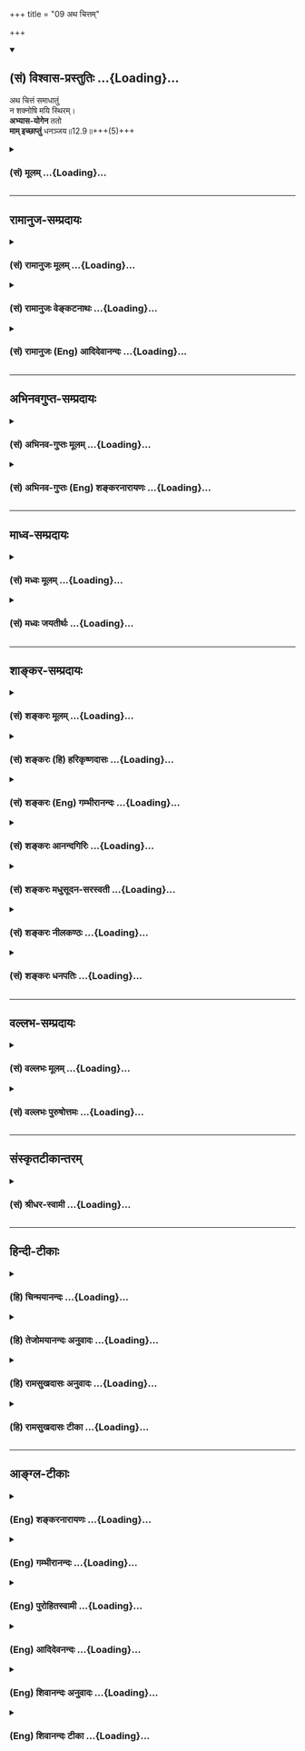 +++
title = "09 अथ चित्तम्"

+++
<div class="js_include" newlevelforh1="2" title="(सं) विश्वास-प्रस्तुतिः" unfilled url="/mahAbhAratam/shlokashaH/06-bhIShma-parva/03-bhagavad-gItA-parva/saMskRtam/vishvAsa-prastutiH/12_bhakti-yogaH/09_atha_chittam.md">
<details open><summary><h2>(सं) विश्वास-प्रस्तुतिः ...{Loading}...</h2></summary>

अथ चित्तं समाधातुं  
न शक्नोषि मयि स्थिरम्।  
**अभ्यास-योगेन** ततो  
**माम् इच्छाप्तुं** धनञ्जय॥12.9॥+++(5)+++
</details>
</div>
<div class="js_include collapsed" newlevelforh1="3" title="(सं) मूलम्" unfilled url="/mahAbhAratam/shlokashaH/06-bhIShma-parva/03-bhagavad-gItA-parva/saMskRtam/mUlam/12_bhakti-yogaH/09_atha_chittam.md">
<details><summary><h3>(सं) मूलम् ...{Loading}...</h3></summary>

अथ चित्तं समाधातुं न शक्नोषि मयि स्थिरम्।  
अभ्यासयोगेन ततो मामिच्छाप्तुं धनञ्जय।।12.9।।
</details>
</div>


_________________
## रामानुज-सम्प्रदायः
<div class="js_include collapsed" newlevelforh1="3" title="(सं) रामानुजः मूलम्" unfilled url="/mahAbhAratam/shlokashaH/06-bhIShma-parva/03-bhagavad-gItA-parva/saMskRtam/rAmAnujaH/mUlam/12_bhakti-yogaH/09_atha_chittam.md">
<details><summary><h3>(सं) रामानुजः मूलम् ...{Loading}...</h3></summary>

।।12.9।।**अथ** सहसा एव **मयि स्थिरं समाधातुं न शक्नोषि;** **ततः अभ्यासयोगेन माम् आप्तुम् इच्छ।**

स्वाभाविकानवधिकातिशय-सौन्दर्य-सौशील्य-सौहार्द-वात्सल्य-कारुण्य-माधुर्य-गाम्भीर्यौदार्य-शौर्य-वीर्य-पराक्रम-सर्वज्ञत्व-सत्य-कामत्व-सत्य-संकल्पत्व-सर्वेश्वरत्व-सकल-कारणत्वाद्य्-असंख्येय-कल्याण-गुण-सागरे निखिल-हेय-प्रत्यनीके **मयि**  
निरतिशय-प्रमे-गर्भ-स्मृत्य्-अभ्यास-योगेन  
**स्थिरं** चित्त-समाधानं लब्ध्वा **मां प्राप्तुम् इच्छ**।

</details>
</div>
<div class="js_include collapsed" newlevelforh1="3" title="(सं) रामानुजः वेङ्कटनाथः" unfilled url="/mahAbhAratam/shlokashaH/06-bhIShma-parva/03-bhagavad-gItA-parva/saMskRtam/rAmAnujaH/venkaTanAthaH/12_bhakti-yogaH/09_atha_chittam.md">
<details><summary><h3>(सं) रामानुजः वेङ्कटनाथः ...{Loading}...</h3></summary>

  
  
।।12.9।। अथ शब्दादिविषयवासनाकृष्टचेतसोऽत्यन्तादृष्टपूर्वे त्वयि कथं
स्थिरं चित्तसमाधानं शक्यं इत्यर्जुनाशयमुन्नीय तदुपायमुपदिशति -- अथ
चित्तमिति। कदाचिदप्यशक्यत्वेऽप्यनुपदेश्यत्वमेव; तदुपायोपदेशश्च व्यर्थः
स्यादित्यत्राहसहसैवेति। स्थिरमिति क्रियाविशेषणम् मनसश्चलस्वभावत्वान्न
तद्विशेषणत्वमुचित्तम्। अथेति प्रश्नार्थः यद्यर्थविश्रान्तो वा। तत इति
साक्षाच्चित्तसमाधानाशक्तत्वादित्यर्थः। एवमुत्तरत्राप्यथततश्शब्दयोरर्थो
ग्राह्यः। किंविषयोऽभ्यासः कथं च तस्यापि शक्यत्वं कथं वा तेन
त्वत्प्राप्तिः,इत्यत्राहस्वाभाविकेति। इतरपरिहारहेतुभूतगुणवति तु विशेषेण
सज्जन्त इत्यभिप्रायेण गुणगणग्रहणम्। अयमेवाभिप्रायोमद्गुणानुसन्धानकृत
इत्यत्र व्यक्तो भविष्यति। तत्तद्गुणानां प्रत्येकं चित्ताकर्षकत्वप्रकारो
यथासम्भवमनुसन्धेयः। सकलकारणत्ववचनं पितृत्वेन प्रीत्यर्थमाश्चर्यत्वार्थं
च। गुणवत्यपि यत्किञ्चिद्दोषदर्शनेऽपि मात्रया विरज्येरन्निति तत्परिहाराय
निखिलहेयप्रत्यनीकत्वोक्तिः।
हिरण्यादिवद्विपरीताभ्यासपरिहारायनिरतिशयप्रेमगर्भेत्युक्तम्। आलम्बने पुनः
पुनः स्थापनमभ्यासः स एव योगः। अभ्यासवैराग्याभ्यां चित्तनिरोधश्च
योगानुशासनेऽस्मिन्नपि शास्त्रे पूर्वमेवोक्तः। अभ्यासमात्रस्याव्यवधानेन
प्राप्तिहेतुत्वव्युदासायस्थिरं चित्तसमाधानं लब्ध्वेत्युक्तम्।  
  

</details>
</div>
<div class="js_include collapsed" newlevelforh1="3" title="(सं) रामानुजः (Eng) आदिदेवानन्दः" unfilled url="/mahAbhAratam/shlokashaH/06-bhIShma-parva/03-bhagavad-gItA-parva/saMskRtam/rAmAnujaH/english/AdidevAnandaH/12_bhakti-yogaH/09_atha_chittam.md">
<details><summary><h3>(सं) रामानुजः (Eng) आदिदेवानन्दः ...{Loading}...</h3></summary>

12.9 Now, if you are unable to focus your mind immediately on Me in deep meditation, then seek to reach Me by the 'practice of repetition
(Abhyasa Yoga)'. By the repeated practice of remembrance full of immense love, concentrate your mind on Me the ocean of manifold attributes innate to Me like, beauty, affability, friendliness, affection,
compassion, sweetness, majesty, magnanimity, heroism, valour, might,
omniscience, freedom from wants, unfailing resolves, sovereignty over all, being the cause of all etc., and being antagonistic to all that is evil. All these attributes are of unlimited excellence in the Supreme Person.

</details>
</div>


_________________
## अभिनवगुप्त-सम्प्रदायः
<div class="js_include collapsed" newlevelforh1="3" title="(सं) अभिनव-गुप्तः मूलम्" unfilled url="/mahAbhAratam/shlokashaH/06-bhIShma-parva/03-bhagavad-gItA-parva/saMskRtam/abhinava-guptaH/mUlam/12_bhakti-yogaH/09_atha_chittam.md">
<details><summary><h3>(सं) अभिनव-गुप्तः मूलम् ...{Loading}...</h3></summary>

।।12.9।। अथेति।  

तीव्र-तर-भगवच्-छक्ति-पातं +++(N adds समाधातुं आवेशयितुं obviously accepting the reading अथ चित्तं समाधातुं as found in the Vulgate )+++  

+++(शक्तिपातचिरतर -- )+++ चिर-तर-प्रसादित-गुरु-चरणानुग्रहं च विना दुर्लभ आवेश इत्य् अभ्यासः।

</details>
</div>
<div class="js_include collapsed" newlevelforh1="3" title="(सं) अभिनव-गुप्तः (Eng) शङ्करनारायणः" unfilled url="/mahAbhAratam/shlokashaH/06-bhIShma-parva/03-bhagavad-gItA-parva/saMskRtam/abhinava-guptaH/english/shankaranArAyaNaH/12_bhakti-yogaH/09_atha_chittam.md">
<details><summary><h3>(सं) अभिनव-गुप्तः (Eng) शङ्करनारायणः ...{Loading}...</h3></summary>

12.9 Atha etc. to cause the mind \[to enter into the Lord\] is hard to
achieve without the descent of the Lord's Grace with greater force, and
without the favour of the revered preceptors, pleased \[by services
etc.\] for a considerable period of time. Hence, practice \[is
prescribed\].

</details>
</div>


_________________
## माध्व-सम्प्रदायः
<div class="js_include collapsed" newlevelforh1="3" title="(सं) मध्वः मूलम्" unfilled url="/mahAbhAratam/shlokashaH/06-bhIShma-parva/03-bhagavad-gItA-parva/saMskRtam/madhvaH/mUlam/12_bhakti-yogaH/09_atha_chittam.md">
<details><summary><h3>(सं) मध्वः मूलम् ...{Loading}...</h3></summary>

।।12.9।। Sri Madhvacharya did not comment on this sloka.,

</details>
</div>
<div class="js_include collapsed" newlevelforh1="3" title="(सं) मध्वः जयतीर्थः" unfilled url="/mahAbhAratam/shlokashaH/06-bhIShma-parva/03-bhagavad-gItA-parva/saMskRtam/madhvaH/jayatIrthaH/12_bhakti-yogaH/09_atha_chittam.md">
<details><summary><h3>(सं) मध्वः जयतीर्थः ...{Loading}...</h3></summary>

।।12.9।। Sri Jayatirtha did not comment on this sloka.  
  

</details>
</div>


_________________
## शाङ्कर-सम्प्रदायः
<div class="js_include collapsed" newlevelforh1="3" title="(सं) शङ्करः मूलम्" unfilled url="/mahAbhAratam/shlokashaH/06-bhIShma-parva/03-bhagavad-gItA-parva/saMskRtam/shankaraH/mUlam/12_bhakti-yogaH/09_atha_chittam.md">
<details><summary><h3>(सं) शङ्करः मूलम् ...{Loading}...</h3></summary>

।।12.9।। --,**अथ** एवं यथा अवोचं तथा **मयि चित्तं समाधातुं** स्थापयितुं **स्थिरम्** अचलं **न शक्नोषि** चेत्; 

**ततः** पश्चात् **अभ्यासयोगेन;** चित्तस्य एकस्मिन् आलम्बने सर्वतः समाहृत्य पुनः पुनः स्थापनम् अभ्यासः;  
तत्पूर्वको योगः समाधान-लक्षणः,  
तेन अभ्यासयोगेन **मां** विश्वरूपम् **इच्छ** प्रार्थयस्व  
**आप्तुं** प्राप्तुं  
हे **धनंजय**।।

</details>
</div>
<div class="js_include collapsed" newlevelforh1="3" title="(सं) शङ्करः (हि) हरिकृष्णदासः" unfilled url="/mahAbhAratam/shlokashaH/06-bhIShma-parva/03-bhagavad-gItA-parva/saMskRtam/shankaraH/hindI/harikRShNadAsaH/12_bhakti-yogaH/09_atha_chittam.md">
<details><summary><h3>(सं) शङ्करः (हि) हरिकृष्णदासः ...{Loading}...</h3></summary>

।।12.9।। यदि इस प्रकार यानी जैसे मैंने बतलाया है उस प्रकार तू मुझमें
चित्तको अचल स्थापित नहीं कर सकता; तो फिर हे धनंजय तू अभ्यासयोगके द्वारा
-- चित्तको सब ओरसे खींचकर बारंबार एक अवलम्बनमें लगानेका नाम अभ्यास है
उससे युक्त जो समाधानरूप योग है; ऐसे अभ्यासयोगके द्वारा -- मुझ --
विश्वरूप परमेश्वरको प्राप्त करनेकी इच्छा कर।

</details>
</div>
<div class="js_include collapsed" newlevelforh1="3" title="(सं) शङ्करः (Eng) गम्भीरानन्दः" unfilled url="/mahAbhAratam/shlokashaH/06-bhIShma-parva/03-bhagavad-gItA-parva/saMskRtam/shankaraH/english/gambhIrAnandaH/12_bhakti-yogaH/09_atha_chittam.md">
<details><summary><h3>(सं) शङ्करः (Eng) गम्भीरानन्दः ...{Loading}...</h3></summary>

12.9 Atha, if, however; na saknosi, you are unable; samadhatum, to
establish, in this way as I have described; cittam, the mind; sthiram,
steadily, unwaveringly; mayi, on Me; tatah, then; O Dhananjaya, iccha,
seek, pray; aptum, to attain; mam, Me, as the Cosmic person;
abhyasa-yogena, through the Yoga of Practice. Practice consists in
repeatedly fixing the mind on a single object by withdrawing it from
everything else. The yoga following from this, and consisting in
concentration of the mind, is abhyasa-yoga.

</details>
</div>
<div class="js_include collapsed" newlevelforh1="3" title="(सं) शङ्करः आनन्दगिरिः" unfilled url="/mahAbhAratam/shlokashaH/06-bhIShma-parva/03-bhagavad-gItA-parva/saMskRtam/shankaraH/AnandagiriH/12_bhakti-yogaH/09_atha_chittam.md">
<details><summary><h3>(सं) शङ्करः आनन्दगिरिः ...{Loading}...</h3></summary>

।।12.9।। मतप्रदर्शनपूर्वकं भगवत्प्राप्तावुपायान्तरमाह -- **अथेत्यादिना।**
एकमालम्बनं स्थूलं प्रतिमादि समाधानं ततोऽभ्यन्तरे विश्वरूपे
चित्तैकाग्र्यम्।

</details>
</div>
<div class="js_include collapsed" newlevelforh1="3" title="(सं) शङ्करः मधुसूदन-सरस्वती" unfilled url="/mahAbhAratam/shlokashaH/06-bhIShma-parva/03-bhagavad-gItA-parva/saMskRtam/shankaraH/madhusUdana-sarasvatI/12_bhakti-yogaH/09_atha_chittam.md">
<details><summary><h3>(सं) शङ्करः मधुसूदन-सरस्वती ...{Loading}...</h3></summary>

।।12.9।। इदानीं सगुणब्रह्मध्यानाशक्तानामशक्तितारतम्येन प्रथमं प्रतिमादौ
बाह्ये भगवद्ध्यानाभ्यासस्तदशक्तौ भागवतधर्मानुष्ठानं तदशक्तौ
सर्वकर्मफलत्याग इति त्रीणि साधनानि त्रिभिः श्लोकैर्विधत्ते --
अथेत्यादिना। अथ पक्षान्तरे। स्थिरं यथास्यात्तथा चित्तं समाधातुं
स्थापयितुं मयि न शक्नोषि चेत्तत एकस्मिन्प्रतिमादावालम्बने सर्वतः
समाहृत्य चेतसः पुनः पुनः स्थापनमभ्यासस्तत्पूर्वको योगः
समाधिस्तेनाभ्यासयोगेन मामाप्तुमिच्छ यतस्व। हे धनंजय बहून् शत्रून् जित्वा
धनमाहृतवानसि राजसूयाद्यर्थमेवं मनःशत्रुं जित्वा
तत्त्वज्ञानधनमाहरिष्यसीति न तवाश्चर्यमिति संबोधनार्थः।

</details>
</div>
<div class="js_include collapsed" newlevelforh1="3" title="(सं) शङ्करः नीलकण्ठः" unfilled url="/mahAbhAratam/shlokashaH/06-bhIShma-parva/03-bhagavad-gItA-parva/saMskRtam/shankaraH/nIlakaNThaH/12_bhakti-yogaH/09_atha_chittam.md">
<details><summary><h3>(सं) शङ्करः नीलकण्ठः ...{Loading}...</h3></summary>

।।12.9।। विश्वरूपधारणायामशक्तं प्रति प्राह -- **अथेति।** मयि विश्वेश्वरे
अथ यदि चित्तं समाधातुं निवेशितुमचलं धारयितुं न शक्नोषि
ततस्तर्ह्यभ्यासयोगेन चित्तस्यैकस्मिन्नाभ्यन्तरे बाह्ये वा
प्रतिमादावालम्बने सर्वतः समाहृत्य पुनःपुनःस्थापनमभ्यासस्तत्पूर्वको योगः
समाधानलक्षणस्तेनाभ्यासयोगेन मां विश्वरूपमाप्तुं प्राप्तुमिच्छ
प्रार्थयस्व हे धनंजय।

</details>
</div>
<div class="js_include collapsed" newlevelforh1="3" title="(सं) शङ्करः धनपतिः" unfilled url="/mahAbhAratam/shlokashaH/06-bhIShma-parva/03-bhagavad-gItA-parva/saMskRtam/shankaraH/dhanapatiH/12_bhakti-yogaH/09_atha_chittam.md">
<details><summary><h3>(सं) शङ्करः धनपतिः ...{Loading}...</h3></summary>

।।12.9।। एतत्कर्तुमशक्तस्य स्वप्राप्तावुपायान्तरमाह। अथैवबुक्तप्रकारेण
मयि चित्तमचलं यथा स्यात्तथा समाधातुं स्थापयितुमसमर्थोऽसि
चेत्ततश्चित्तस्यैकस्मिन्नालम्बने आभ्यन्तरे बाह्ये वा प्रतिमादौ सर्वतः
समाहृत्य पुनः पुनः स्थापनमभ्यासस्तत्पूर्वकोः योगः समाधानलक्षणस्तेन मां
विश्वरुपमाप्तुं प्राप्तुं इच्छ प्रार्थयस्व। धनंजयेति संबोधयन् यथा
धनुर्विद्याभ्यासबलाद्राजभ्यो धनं भीष्मादिभ्यो गोधनं जाहृतवानसि
तथाभ्यासयोगेन मामप्याहर्तुं योग्योऽसीति।

</details>
</div>


_________________
## वल्लभ-सम्प्रदायः
<div class="js_include collapsed" newlevelforh1="3" title="(सं) वल्लभः मूलम्" unfilled url="/mahAbhAratam/shlokashaH/06-bhIShma-parva/03-bhagavad-gItA-parva/saMskRtam/vallabhaH/mUlam/12_bhakti-yogaH/09_atha_chittam.md">
<details><summary><h3>(सं) वल्लभः मूलम् ...{Loading}...</h3></summary>

।।12.9।। अथेति पक्षान्तरे। मुख्यकल्पासम्भवेऽनुकल्पमुपदिशति। चेन्मयि
चित्तं स्थिरं समाधातुं न शक्तोऽसि अनिषिद्धो योगो न निष्पद्यते तर्हि
अभ्यासयोगेन तत्स्थिरीकृत्य मामाप्तुमिच्छ।

</details>
</div>
<div class="js_include collapsed" newlevelforh1="3" title="(सं) वल्लभः पुरुषोत्तमः" unfilled url="/mahAbhAratam/shlokashaH/06-bhIShma-parva/03-bhagavad-gItA-parva/saMskRtam/vallabhaH/puruShottamaH/12_bhakti-yogaH/09_atha_chittam.md">
<details><summary><h3>(सं) वल्लभः पुरुषोत्तमः ...{Loading}...</h3></summary>

  
  
।।12.9।। ननु मनश् चञ्जलत्वात् कथं त्वयि स्थिरं स्यात् अत आह -- अथेति। 

**धनञ्जय** इति सावधानार्थे सम्बोधनम्।  
**अथ** चेत् मयि स्थिरं **चित्तं समाधातुं न शक्नोषि** समर्थो न भवसि;  
तदा **अभ्यासयोगेन** मच्-छ्रवणानुस्मरणादि-रूपेण माम् **आप्तुं** प्राप्तुं **इच्छ** यतस्व।  
विचार्य प्रयत्नपरो भवेत्यर्थः।  
  

</details>
</div>


_________________
## संस्कृतटीकान्तरम्
<div class="js_include collapsed" newlevelforh1="3" title="(सं) श्रीधर-स्वामी" unfilled url="/mahAbhAratam/shlokashaH/06-bhIShma-parva/03-bhagavad-gItA-parva/saMskRtam/shrIdhara-svAmI/12_bhakti-yogaH/09_atha_chittam.md">
<details><summary><h3>(सं) श्रीधर-स्वामी ...{Loading}...</h3></summary>

।।12.9।। अत्राशक्तं प्रति सुगमोपायमाह **-- अथेति।** स्थिरं यथाभवत्येवं
मयि चित्तं धारयितुं यदि शक्तो न भवसि तर्हि विक्षिप्तं चित्तं पुनः
प्रत्याहृत्य ममानुस्मरणलक्षणो योगाभ्यासस्तेन मां प्राप्तुमिच्छ प्रयत्नं
कुरु।

</details>
</div>


_________________
## हिन्दी-टीकाः
<div class="js_include collapsed" newlevelforh1="3" title="(हि) चिन्मयानन्दः" unfilled url="/mahAbhAratam/shlokashaH/06-bhIShma-parva/03-bhagavad-gItA-parva/hindI/chinmayAnandaH/12_bhakti-yogaH/09_atha_chittam.md">
<details><summary><h3>(हि) चिन्मयानन्दः ...{Loading}...</h3></summary>

।।12.9।। आत्म विकास की जो साधना भगवान् ने पूर्व श्लोक में बतायी है वह
अपरिवर्तनीय है। साधक को अपना मन भगवान् के चरणों में स्थिर करके बुद्धि के
द्वारा उस सगुण रूप के पारमार्थिक स्वरूप को पहचानना चाहिए। इन दोनों
प्रक्रियाओं का सम्पादन करने के लिए अत्यन्त सूक्ष्म बुद्धि और मन की
एकाग्रता की आवश्यकता होती है। सम्भवत एक सामान्य पुरुष के समान अर्जुन को
यह अनुभव हुआ कि इस मार्ग का सफलतापूर्वक अनुकरण करना उसके लिए असंभव ही
है। करुणासागर भगवान् श्रीकृष्ण अपने शिष्य के मुख के भावों को समझकर यहाँ
एक अन्य उपाय का वर्णन करते हैं। यदि तुम स्थिरतापूर्वक अपने चित्त को
मुझमें समाहित नहीं कर सकते हो; तब एक उपाय यह है कि तुम अभ्यासयोग का पालन
करो। इस अभ्यासयोग को पूर्व में इस प्रकार बताया गया था कि; जहाँ कहीं यह
चंचल और अस्थिर मन विचरण करता है; उसे वहीं संयमित करके आत्मा के ही वश में
लाना चाहिए। संक्षेप में; जब कभी कोई साधक अपने मन को चुने हुए ध्येय विषय
में समाहित करना चाहता है; तो उसका चंचल मन ध्येय से हटकर विजातीय
प्रवृत्तियों के प्रवाह में विचरण करने लगता है। यहाँ उपदेश यह दिया गया है
कि जब कभी मन इस प्रकार विचरण करना प्रारम्भ करे साधक उसी क्षण उसके ध्यान
को एकत्र कर पुन भगवान् के दिव्य रूप में स्थिर करने का प्रयत्न
करे। प्रत्येक साधक को यह स्वीकार करना पड़ेगा कि ध्यानाभ्यास के समय; किसी
एक अवधि तक भी; मन सर्वथा ध्येय वस्तु का ही चिन्तन करने में सफल नहीं होता
है। कुछ ही क्षणों में मन का अपने कल्पना जगत् में विहार करना प्रारम्भ हो
जाता है। उसका यह विहार करना अपने आप में इतनी बड़ी समस्या नहीं हैं; जितनी
बड़ी वह बन जाती है; जब यह साधक भी मन के द्वारा अपहृत हुआ उसी कल्पना लोक
में ले जाया जाता है। योगेश्वर श्रीकृष्ण केवल यही उपदेश देते हैं कि हमको
अपने दिव्य पथ को त्यागकर मन के लुभाने में नहीं आना चाहिए। यत्रतत्र विचरण
करने वाले उपद्रवी मन का ध्यान ध्येय बिन्दु में ही समाहित करने के लिए
साधक में मन से अलग रहकर उसे साक्षीभाव से देखते रहने की क्षमता होनी
चाहिए। मन के साथ तादात्म्य हो जाने पर तो जहाँ मन वहाँ हम; ऐसी स्थिति हो
ही जायेगी। इसलिए; मन को संयमित करने के लिए साधक को मन से अलग होकर अपने
में ही निहित उस क्षमता के साथ तादात्म्य करना चाहिए; जो मन से भी श्रेष्ठ
है और उस पर शासन करके उसे अनुशासित कर सकती है। मन से श्रेष्ठ उसका शासक
है; विवेक अर्थात् बुद्धि। बुद्धि की विवेकसार्मथ्य के द्वारा ही हम उससे
निम्नतर मन को अनुशासित कर सकते हैं। यह उपाय उन लोगों को लिए बताया गया है
जो पूर्व श्लोक में वर्णित विहंगम मार्ग का अनुसरण नहीं कर सकते हैं।
दीर्घकाल तक अभ्यासयोग की साधना करने पर हमारा मन इस प्रकार अनुशासित हो
जायेगा कि हम आत्मविकास के साक्षात् साधन का अभ्यास करने में समर्थ हो
जायेंगे; जिसका वर्णन पूर्व के श्लोक में किया गया है। यदि यह भी सम्भव न हो
तो

</details>
</div>
<div class="js_include collapsed" newlevelforh1="3" title="(हि) तेजोमयानन्दः अनुवादः" unfilled url="/mahAbhAratam/shlokashaH/06-bhIShma-parva/03-bhagavad-gItA-parva/hindI/tejomayAnandaH/anuvAdaH/12_bhakti-yogaH/09_atha_chittam.md">
<details><summary><h3>(हि) तेजोमयानन्दः अनुवादः ...{Loading}...</h3></summary>

।।12.9।। हे धनंजय ! यदि तुम अपने मन को मुझमें स्थिर करने में समर्थ नहीं
हो, तो अभ्यासयोग के द्वारा तुम मुझे प्राप्त करने की इच्छा (अर्थात्
प्रयत्न) करो।।

</details>
</div>
<div class="js_include collapsed" newlevelforh1="3" title="(हि) रामसुखदासः अनुवादः" unfilled url="/mahAbhAratam/shlokashaH/06-bhIShma-parva/03-bhagavad-gItA-parva/hindI/rAmasukhadAsaH/anuvAdaH/12_bhakti-yogaH/09_atha_chittam.md">
<details><summary><h3>(हि) रामसुखदासः अनुवादः ...{Loading}...</h3></summary>

।।12.9।। अगर तू मनको मेरेमें अचलभावसे स्थिर (अर्पण) करनेमें समर्थ नहीं
है, तो हे धनञ्जय ! अभ्यासयोगके द्वारा तू मेरी प्राप्तिकी इच्छा कर।

</details>
</div>
<div class="js_include collapsed" newlevelforh1="3" title="(हि) रामसुखदासः टीका" unfilled url="/mahAbhAratam/shlokashaH/06-bhIShma-parva/03-bhagavad-gItA-parva/hindI/rAmasukhadAsaH/TIkA/12_bhakti-yogaH/09_atha_chittam.md">
<details><summary><h3>(हि) रामसुखदासः टीका ...{Loading}...</h3></summary>

।।12.9।।***व्याख्या**--***अथ चित्तं समाधातुं ৷৷. मामिच्छाप्तुं
धनञ्जय--**यहाँ **'चित्तम्'** पदका अर्थ 'मन' है। परन्तु इस श्लोकका पीछेके
श्लोकमें वर्णित साधनसे सम्बन्ध है, इसलिये **'चित्तम्'** पदसे यहाँ मन और
बुद्धि दोनों ही लेना युक्तिसंगत है।

</details>
</div>


_________________
## आङ्ग्ल-टीकाः
<div class="js_include collapsed" newlevelforh1="3" title="(Eng) शङ्करनारायणः" unfilled url="/mahAbhAratam/shlokashaH/06-bhIShma-parva/03-bhagavad-gItA-parva/english/shankaranArAyaNaH/12_bhakti-yogaH/09_atha_chittam.md">
<details><summary><h3>(Eng) शङ्करनारायणः ...{Loading}...</h3></summary>

12.9. In case you are not able to cause your mind to enter completley into Me, then, O Dhananjaya ! seek to attain Me by the practice-Yoga.

</details>
</div>
<div class="js_include collapsed" newlevelforh1="3" title="(Eng) गम्भीरानन्दः" unfilled url="/mahAbhAratam/shlokashaH/06-bhIShma-parva/03-bhagavad-gItA-parva/english/gambhIrAnandaH/12_bhakti-yogaH/09_atha_chittam.md">
<details><summary><h3>(Eng) गम्भीरानन्दः ...{Loading}...</h3></summary>

12.9 If, however, you are unable to establish the mind steadily on Me,
then, O Dhananjaya, seek to attain Me through the Yoga of Practice.

</details>
</div>
<div class="js_include collapsed" newlevelforh1="3" title="(Eng) पुरोहितस्वामी" unfilled url="/mahAbhAratam/shlokashaH/06-bhIShma-parva/03-bhagavad-gItA-parva/english/purohitasvAmI/12_bhakti-yogaH/09_atha_chittam.md">
<details><summary><h3>(Eng) पुरोहितस्वामी ...{Loading}...</h3></summary>

12.9 But if thou canst not fix thy mind firmly on Me, then, My beloved friend, try to do so by constant practice.

</details>
</div>
<div class="js_include collapsed" newlevelforh1="3" title="(Eng) आदिदेवनन्दः" unfilled url="/mahAbhAratam/shlokashaH/06-bhIShma-parva/03-bhagavad-gItA-parva/english/AdidevanandaH/12_bhakti-yogaH/09_atha_chittam.md">
<details><summary><h3>(Eng) आदिदेवनन्दः ...{Loading}...</h3></summary>

12.9 If now you are unable to focus your mind on Me, then seek to reach Me, O Arjuna, by the practice of repetition.

</details>
</div>
<div class="js_include collapsed" newlevelforh1="3" title="(Eng) शिवानन्दः अनुवादः" unfilled url="/mahAbhAratam/shlokashaH/06-bhIShma-parva/03-bhagavad-gItA-parva/english/shivAnandaH/anuvAdaH/12_bhakti-yogaH/09_atha_chittam.md">
<details><summary><h3>(Eng) शिवानन्दः अनुवादः ...{Loading}...</h3></summary>

12.9 If thou art unable to fix thy mind steadily on Me, then by the Yoga of constant practice do thou seek to reach Me, O Arjuna.

</details>
</div>
<div class="js_include collapsed" newlevelforh1="3" title="(Eng) शिवानन्दः टीका" unfilled url="/mahAbhAratam/shlokashaH/06-bhIShma-parva/03-bhagavad-gItA-parva/english/shivAnandaH/TIkA/12_bhakti-yogaH/09_atha_chittam.md">
<details><summary><h3>(Eng) शिवानन्दः टीका ...{Loading}...</h3></summary>

12.9 अथ if; चित्तम् the mind; समाधातुम् to fix; न not; शक्नोषि (thou)
art able; मयि in Me; स्थिरम् steadily; अभ्यासयोगेन by the Yoga of constant practice; ततः them; माम् Me; इच्छ wish; आप्तुम् to reach;
धनञ्जय O Arjuna.Commentary Abhyasa Yoga Abhyasa is constant practice to steady the mind and fix it on one point the practice of repeatedly withdrawing the mind from all sorts of sensual objects and fixing it again and again on one particular object or the Self. The constant effort to separate or detach oneself from the illusory five sheaths and identify oneself with the Atman is also Abhyasa. If you are not able to fix your mind and intellect wholly on the Lord all the time; then do it for some time at least. If your mind wanders much; try to fix it on the Lord through the continous practice of remembrance. Resort to the worship of the images of God; feeling His Living Presence in them. This will also help you.Why did Lord Krishna address Arjuna by the name Dhananjaya here Surely there is some significance. Arjuna conered many people and brought immense wealth for the Rajasuya Yajna performed by Yudhishthira. For such a man of great powers and splendour; it is not difficult to coner this mind; and obtain the spiritual wealth of knowledge of the Self. This is what Lord Krishna meant when He addressed Arjuna by the name Dhananjaya.

</details>
</div>

